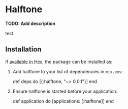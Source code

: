 # Halftone

**TODO: Add description**

test

## Installation

If [available in Hex](https://hex.pm/docs/publish), the package can be installed as:

  1. Add halftone to your list of dependencies in `mix.exs`:

        def deps do
          [{:halftone, "~> 0.0.1"}]
        end

  2. Ensure halftone is started before your application:

        def application do
          [applications: [:halftone]]
        end

